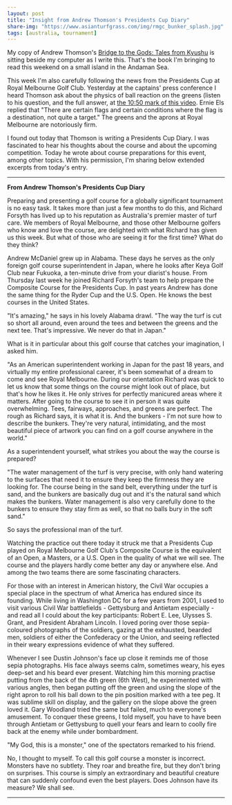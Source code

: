 ```yaml
---
layout: post
title: "Insight from Andrew Thomson's Presidents Cup Diary"
share-img: "https://www.asianturfgrass.com/img/rmgc_bunker_splash.jpg"
tags: [australia, tournament]
---
```


My copy of Andrew Thomson's [Bridge to the Gods: Tales from Kyushu](http://www.ryanpub.com.au/bridgetothegods.htm) is sitting beside my computer as I write this. That's the book I'm bringing to read this weekend on a small island in the Andaman Sea. 

This week I'm also carefully following the news from the Presidents Cup at Royal Melbourne Golf Club. Yesterday at the captains' press conference I heard Thomson ask about the physics of ball reaction on the greens (listen to his question, and the full answer, at [the 10:50 mark of this video](https://twitter.com/PGATOUR/status/1204145088860844032?s=20). Ernie Els replied that "There are certain flags and certain conditions where the flag is a destination, not quite a target." The greens and the aprons at Royal Melbourne are notoriously firm.

I found out today that Thomson is writing a Presidents Cup Diary. I was fascinated to hear his thoughts about the course and about the upcoming competition. Today he wrote about course preparations for this event, among other topics. With his permission, I'm sharing below extended excerpts from today's entry.

---

**From Andrew Thomson's Presidents Cup Diary**

Preparing and presenting a golf course for a globally significant tournament is no easy task. It takes more than just a few months to do this, and Richard Forsyth has lived up to his reputation as Australia's premier master of turf care. We members of Royal Melbourne, and those other Melbourne golfers who know and love the course, are delighted with what Richard has given us this week. But what of those who are seeing it for the first time? What do they think?

Andrew McDaniel grew up in Alabama. These days he serves as the only foreign golf course superintendent in Japan, where he looks after Keya Golf Club near Fukuoka, a ten-minute drive from your diarist's house. From Thursday last week he joined Richard Forsyth's team to help prepare the Composite Course for the Presidents Cup. In past years Andrew has done the same thing for the Ryder Cup and the U.S. Open. He knows the best courses in the United States.

"It's amazing," he says in his lovely Alabama drawl. "The way the turf is cut so short all around, even around the tees and between the greens and the next tee. That's impressive. We never do that in Japan."

What is it in particular about this golf course that catches your imagination, I asked him.

"As an American superintendent working in Japan for the past 18 years, and virtually my entire professional career, it's been somewhat of a dream to come and see Royal Melbourne. During our orientation Richard was quick to let us know that some things on the course might look out of place, but that's how he likes it. He only strives for perfectly manicured areas where it matters. After going to the course to see it in person it was quite overwhelming. Tees, fairways, approaches, and greens are perfect.  The rough as Richard says, it is what it is. And the bunkers - I'm not sure how to describe the bunkers. They're very natural, intimidating, and the most beautiful piece of artwork you can find on a golf course anywhere in the world."

As a superintendent yourself, what strikes you about the way the course is prepared?

"The water management of the turf is very precise, with only hand watering to the surfaces that need it to ensure they keep the firmness they are looking for. The course being in the sand belt, everything under the turf is sand, and the bunkers are basically dug out and it's the natural sand which makes the bunkers. Water management is also very carefully done to the bunkers to ensure they stay firm as well, so that no balls bury in the soft sand."

So says the professional man of the turf.

Watching the practice out there today it struck me that a Presidents Cup played on Royal Melbourne Golf Club's Composite Course is the equivalent of an Open, a Masters, or a U.S. Open in the quality of what we will see. The course and the players hardly come better any day or anywhere else. And among the two teams there are some fascinating characters.

For those with an interest in American history, the Civil War occupies a special place in the spectrum of what America has endured since its founding. While living in Washington DC for a few years from 2001, I used to visit various Civil War battlefields - Gettysburg and Antietam especially - and read all I could about the key participants: Robert E. Lee, Ulysses S. Grant, and President Abraham Lincoln. I loved poring over those sepia-coloured photographs of the soldiers, gazing at the exhausted, bearded men, soldiers of either the Confederacy or the Union, and seeing reflected in their weary expressions evidence of what they suffered.

Whenever I see Dustin Johnson's face up close it reminds me of those sepia photographs. His face always seems calm, sometimes weary, his eyes deep-set and his beard ever present. Watching him this morning practise putting from the back of the 4th green (6th West), he experimented with various angles, then began putting off the green and using the slope of the right apron to roll his ball down to the pin position marked with a tee peg. It was sublime skill on display, and the gallery on the slope above the green loved it. Gary Woodland tried the same but failed, much to everyone's amusement. To conquer these greens, I told myself, you have to have been through Antietam or Gettysburg to quell your fears and learn to coolly fire back at the enemy while under bombardment.

"My God, this is a monster," one of the spectators remarked to his friend.

No, I thought to myself. To call this golf course a monster is incorrect. Monsters have no subtlety. They roar and breathe fire, but they don't bring on surprises. This course is simply an extraordinary and beautiful creature that can suddenly confound even the best players. Does Johnson have its measure? We shall see.

---
